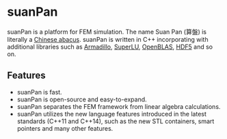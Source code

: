 # suanPan
suanPan is a platform for FEM simulation. The name Suan Pan (算盤) is literally a [Chinese abacus](https://en.wikipedia.org/wiki/Suanpan). suanPan is written in C++ incorporating with additional libraries such as [Armadillo](http://arma.sourceforge.net/), [SuperLU](http://crd-legacy.lbl.gov/~xiaoye/SuperLU/), [OpenBLAS](http://www.openblas.net/), [HDF5](https://www.hdfgroup.org/) and so on.
## Features
- suanPan is fast.
- suanPan is open-source and easy-to-expand.
- suanPan separates the FEM framework from linear algebra calculations.
- suanPan utilizes the new language features introduced in the latest standards (C++11 and C++14), such as the new STL containers, smart pointers and many other features.